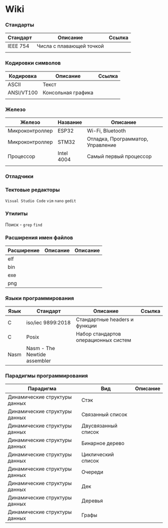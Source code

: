 # Wiki

### Стандарты
|Стандарт|Описание|Ссылка|
|-|-|-|
|IEEE 754|Числа с плавающей точкой||
||||

### Кодировки символов
|Кодировка|Описание|Ссылка|
|-|-|-|
|ASCII|Текст||
|ANSI/VT100|Консольная графика||
||

### Железо
|Железо|Название|Описание|
|-|-|-|
|Микроконтроллер|ESP32|Wi-Fi, Bluetooth|
|Микроконтроллер|STM32|Отладка, Программатор, Управление|
|Процессор|Intel 4004|Самый первый процессор|
||

### Отладчики

### Тектовые редакторы
`Visual Studio Code` `vim` `nano` `gedit`

### Утилиты
Поиск - `grep` `find` 

### 

### Расширения имен файлов
|Расширение|Описание|Описание|
|-|-|-|
|elf|
|bin|
|exe|
|png|

### Языки программирования
|Язык|Стандарт|Описание|Ссылка|
|-|-|-|-|
|С|iso/iec 9899:2018|Стандартные headers и функции||
|С|Posix|Набор стандартов операционных систем||
|Nasm|Nasm - The Newtide assembler|

### Парадигмы программирования
|Парадигма|Вид|Описание|
|-|-|-|
|Динамические структуры данных|Стэк||
|Динамические структуры данных|Связанный список||
|Динамические структуры данных|Двусвязанный список||
|Динамические структуры данных|Бинарное дерево||
|Динамические структуры данных|Циклический список||
|Динамические структуры данных|Очереди||
|Динамические структуры данных|Дек||
|Динамические структуры данных|Деревья||
|Динамические структуры данных|Графы||
